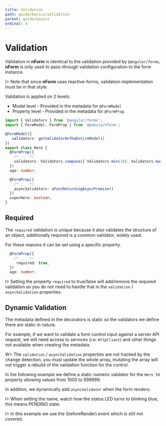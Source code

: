 ```yaml
---
title: Validation
path: guide/basics/validation
parent: guide/basics
ordinal: 4
---
```

# Validation

Validation in **nForm** is identical to the validation provided by `@angular/forms`,
**nForm** is only used to pass-through validation configuration to the form instance.

I> Note that since **nForm** uses reactive-forms, validation implementation must be in that style.

Validation is applied on 2 levels:

- Model level - Provided in the metadata for `@FormModel`
- Property level - Provided in the metadata for `@FormProp`

```typescript
import { Validators } from '@angular/forms';
import { FormModel, FormProp } from '@pebula/nform';

@FormModel({
   validators: getValidatorOnTheEntireModel()
})
export class Hero {
  @FormProp({
    /* ... */
    validators: Validators.compose([ Validators.min(18), Validators.max(120) ])
  })
  age: number;

  @FormProp({
    /* ... */
    asyncValidators: aFuncReturningAsyncPromise()
  })
  superHero: boolean;
}
```

## Required

The `required` validation is unique because it also validates the structure of an object, additionally required is a common validator, widely used.

For these reasons it can be set using a specific property.

```typescript
  @FormProp({
    /* ... */
     required: true,
  })
  age: number;
```

I> Setting the property `required` to true/false will add/remove the required validation so you do not need to handle that in the `validation` / `asyncValidation` properties.

## Dynamic Validation

The metadata defined in the decorators is static so the validators we define there are static in nature.

For example, if we want to validate a form control input against a server API request, we will need access to services (i.e: `HttpClient`) and other
things not available when creating the metadata.

W> The `validation` / `asyncValidation` properties are not tracked by the change detection, you must update the whole array, mutating the array will not trigger a rebuild of the validation function for the control.

In the following example we define a static numeric validator for the `Hero Id` property allowing values from 1000 to 999999.

In addition, we dynamically add `asyncValidator` when the form renders.

<div pbl-example-view="pbl-validation-example"></div>

I> When setting the name, watch how the status LED turns to blinking blue, this means PENDING state.

I> In this example we use the (beforeRender) event which is still not covered.
